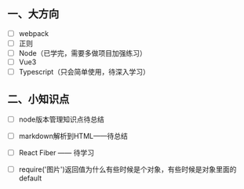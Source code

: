 ## 一、大方向

- [ ] webpack
- [ ] 正则
- [ ] Node（已学完，需要多做项目加强练习）
- [ ] Vue3
- [ ] Typescript（只会简单使用，待深入学习）

## 二、小知识点

- [ ] node版本管理知识点待总结
- [ ] markdown解析到HTML——待总结
- [ ] React Fiber —— 待学习
- [ ] require('图片')返回值为什么有些时候是个对象，有些时候是对象里面的default


